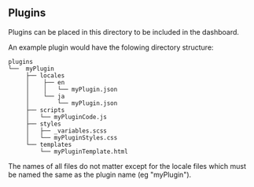 ## Plugins

Plugins can be placed in this directory to be included in the dashboard.

An example plugin would have the folowing directory structure:
```
plugins
└──  myPlugin
     ├── locales
     │    ├── en
     │    │   └── myPlugin.json
     │    └── ja
     │        └── myPlugin.json
     ├── scripts
     │   └── myPluginCode.js
     ├── styles
     │   ├── _variables.scss
     │   └── myPluginStyles.css
     └── templates
         └── myPluginTemplate.html
```
The names of all files do not matter except for the locale files which must be named the same as the plugin name (eg "myPlugin").